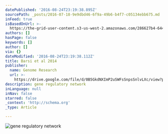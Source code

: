 ```yaml
---
datePublished: '2016-08-24T23:19:38.895Z'
sourcePath: _posts/2016-07-18-9e9dbd46-6f9a-49b6-b4f7-c05134ebb675.md
inFeed: true
isBasedOnUrl: >-
  https://the-grid-user-content.s3-us-west-2.amazonaws.com/286627b4-6442-4624-aed5-d511cf5dfcb6.jpg
authors: []
hasPage: false
keywords: []
author: []
via: {}
dateModified: '2016-08-24T23:19:38.112Z'
title: Barsi et al 2014
publisher:
  name: Genome Research
  url: >-
    https://drive.google.com/file/d/0B5GkdNXImP2uSWFsSnpsSnlvLXc/view?pref=2&pli=1
description: gene regulatory network
inLanguage: null
inNav: false
starred: false
_context: 'http://schema.org'
_type: Article

---
```

![gene regulatory network](https://imgflo.herokuapp.com/graph/vahj1ThiexotieMo/414971e95022f7c878e067da82acfa4d/croprotate.jpg?cropheight=1060&cropwidth=929&degrees=0&input=https%3A%2F%2Fthe-grid-user-content.s3-us-west-2.amazonaws.com%2F286627b4-6442-4624-aed5-d511cf5dfcb6.jpg&x=0&y=8)